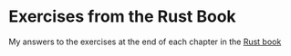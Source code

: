 # Exercises from the Rust Book
My answers to the exercises at the end of each chapter in the [Rust book](https://doc.rust-lang.org/book/)
